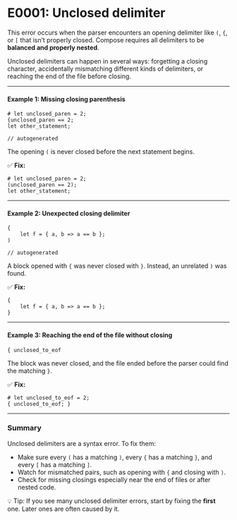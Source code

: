 # E0001: Unclosed delimiter

This error occurs when the parser encounters an opening delimiter like `(`, `{`, or `[` that isn’t properly closed. Compose requires all delimiters to be **balanced and properly nested**.

Unclosed delimiters can happen in several ways: forgetting a closing character, accidentally mismatching different kinds of delimiters, or reaching the end of the file before closing.

---

#### Example 1: Missing closing parenthesis

```compose error(E0001)
# let unclosed_paren = 2;
{unclosed_paren == 2;
let other_statement;
```

```output error(E0001)
// autogenerated
```

The opening `(` is never closed before the next statement begins.

✅ **Fix:**

```compose
# let unclosed_paren = 2;
(unclosed_paren == 2);
let other_statement;
```

---

#### Example 2: Unexpected closing delimiter

```compose error(E0001)
{
    let f = { a, b => a == b };
)
```

```output error(E0001)
// autogenerated
```

A block opened with `{` was never closed with `}`. Instead, an unrelated `)` was found.

✅ **Fix:**

```compose
{
    let f = { a, b => a == b };
}
```

---

#### Example 3: Reaching the end of the file without closing

```compose error(E0001)
{ unclosed_to_eof
```

The block was never closed, and the file ended before the parser could find the matching `}`.

✅ **Fix:**

```compose
# let unclosed_to_eof = 2;
{ unclosed_to_eof; }
```

---

### Summary

Unclosed delimiters are a syntax error. To fix them:

* Make sure every `(` has a matching `)`, every `{` has a matching `}`, and every `[` has a matching `]`.
* Watch for mismatched pairs, such as opening with `{` and closing with `)`.
* Check for missing closings especially near the end of files or after nested code.

💡 Tip: If you see many unclosed delimiter errors, start by fixing the **first** one. Later ones are often caused by it. 